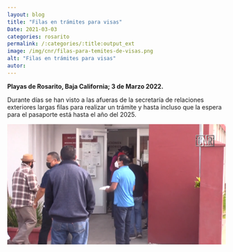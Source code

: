 ```yaml
---
layout: blog
title: "Filas en trámites para visas"
Date: 2021-03-03
categories: rosarito
permalink: /:categories/:title:output_ext
image: /img/cnr/filas-para-temites-de-visas.png
alt: "Filas en trámites para visas"
autor:
---
```


**Playas de Rosarito, Baja California; 3 de Marzo 2022.** 

Durante días se han visto a las afueras de la secretaría de relaciones exteriores largas filas para realizar un trámite y hasta incluso que la espera para el pasaporte está hasta el año del 2025. 

<div id="carouselExampleSlidesOnly" class="carousel slide" data-ride="carousel">
  <div class="carousel-inner">
    <div class="carousel-item active">
       <img class="d-block w-100" src="/img/cnr/filas-para-temites-de-visas.png" loading="lazy"  alt="Filas en trámites para visas">
    </div>
  </div>
</div>